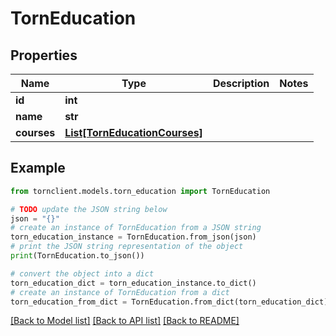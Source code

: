 # TornEducation


## Properties

Name | Type | Description | Notes
------------ | ------------- | ------------- | -------------
**id** | **int** |  | 
**name** | **str** |  | 
**courses** | [**List[TornEducationCourses]**](TornEducationCourses.md) |  | 

## Example

```python
from tornclient.models.torn_education import TornEducation

# TODO update the JSON string below
json = "{}"
# create an instance of TornEducation from a JSON string
torn_education_instance = TornEducation.from_json(json)
# print the JSON string representation of the object
print(TornEducation.to_json())

# convert the object into a dict
torn_education_dict = torn_education_instance.to_dict()
# create an instance of TornEducation from a dict
torn_education_from_dict = TornEducation.from_dict(torn_education_dict)
```
[[Back to Model list]](../README.md#documentation-for-models) [[Back to API list]](../README.md#documentation-for-api-endpoints) [[Back to README]](../README.md)


